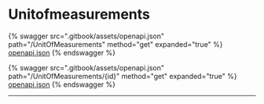 # Unitofmeasurements

{% swagger src=".gitbook/assets/openapi.json" path="/UnitOfMeasurements" method="get" expanded="true" %}
[openapi.json](.gitbook/assets/openapi.json)
{% endswagger %}

{% swagger src=".gitbook/assets/openapi.json" path="/UnitOfMeasurements/{id}" method="get" expanded="true" %}
[openapi.json](.gitbook/assets/openapi.json)
{% endswagger %}

***
